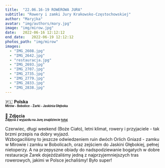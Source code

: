 ```yaml
---
title:  "22.06.16-19 ROWEROWA JURA"
subtitle: "Rowery i zamki Jury Krakowsko-Częstochowskiej"
author: "Maryjka"
avatar: "img/authors/mary.jpg"
image: "img/mirow.jpg"
date:   2022-06-16 12:12:12
end_date:   2022-06-19 12:12:12
photos_path: "img/mirow"
images:
  - "IMG_2608.jpg"
  - "IMG_2642.jpg"
  - "restauracja.jpg"
  - "IMG_2693.jpg"
  - "IMG_2707.jpg"
  - "IMG_2735.jpg"
  - "IMG_2779.jpg"
  - "IMG_2833.jpg"
  - "IMG_2838.jpg"
---
```

🇵🇱 **Polska**<br/>
**<sub><sup>Mirów - Bobolice - Żarki - Jaskinia Głęboka</sup></sub>**<br/>
<br/>
📸 **Zdjęcia**<br/>
<sub><sup>**Zdjęcia z wyjazdu na Jurę znajdziecie <a href="https://photos.app.goo.gl/ngma7RmDWejxoftC9">tutaj</a>**</sup></sub>

Czerwiec, długi weekend (Boże Ciało), letni klimat, rowery i przyjaciele - tak brzmi przepis na dobry wyjazd.<br/> 
Wzbogaciliśmy to jeszcze odwiedzeniem ruin dwóch Orlich Gniazd - zamku w Mirowie i zamku w Bobolicach, oraz zejściem do Jaskini Głębokiej, pełnej nietoperzy. A na przepyszne obiady do nadspodziewanie bogatych w dobre restauracje Żarek dojeżdżaliśmy jedną z najprzyjemniejszych tras rowerowych, jakimi w Polsce jechaliśmy! Było super!
